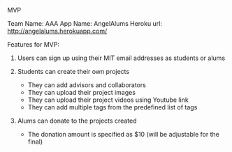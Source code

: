 MVP

Team Name: AAA
App Name: AngelAlums
Heroku url: http://angelalums.herokuapp.com/

Features for MVP:
1. Users can sign up using their MIT email addresses as students or alums

2. Students can create their own projects
	- They can add advisors and collaborators
	- They can upload their project images
	- They can upload their project videos using Youtube link
	- They can add multiple tags from the predefined list of tags

3. Alums can donate to the projects created
	- The donation amount is specified as $10 (will be adjustable for the final)

